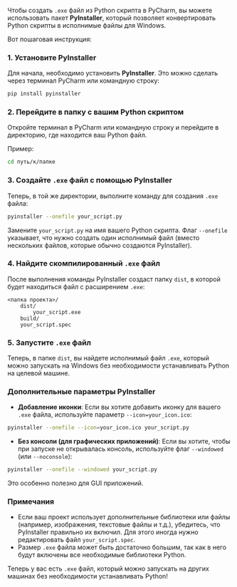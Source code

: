 Чтобы создать `.exe` файл из Python скрипта в PyCharm, вы можете использовать пакет **PyInstaller**, который позволяет конвертировать Python скрипты в исполнимые файлы для Windows.

Вот пошаговая инструкция:

### 1. Установите PyInstaller
Для начала, необходимо установить **PyInstaller**. Это можно сделать через терминал PyCharm или командную строку:

```bash
pip install pyinstaller
```

### 2. Перейдите в папку с вашим Python скриптом
Откройте терминал в PyCharm или командную строку и перейдите в директорию, где находится ваш Python файл.

Пример:
```bash
cd путь/к/папке
```

### 3. Создайте `.exe` файл с помощью PyInstaller
Теперь, в той же директории, выполните команду для создания `.exe` файла:

```bash
pyinstaller --onefile your_script.py
```

Замените `your_script.py` на имя вашего Python скрипта. Флаг `--onefile` указывает, что нужно создать один исполнимый файл (вместо нескольких файлов, которые обычно создаются PyInstaller).

### 4. Найдите скомпилированный `.exe` файл
После выполнения команды PyInstaller создаст папку `dist`, в которой будет находиться файл с расширением `.exe`:

```
<папка проекта>/
    dist/
        your_script.exe
    build/
    your_script.spec
```

### 5. Запустите `.exe` файл
Теперь, в папке `dist`, вы найдете исполнимый файл `.exe`, который можно запускать на Windows без необходимости устанавливать Python на целевой машине.

### Дополнительные параметры PyInstaller
- **Добавление иконки**: Если вы хотите добавить иконку для вашего `.exe` файла, используйте параметр `--icon=your_icon.ico`:

```bash
pyinstaller --onefile --icon=your_icon.ico your_script.py
```

- **Без консоли (для графических приложений)**: Если вы хотите, чтобы при запуске не открывалась консоль, используйте флаг `--windowed` (или `--noconsole`):

```bash
pyinstaller --onefile --windowed your_script.py
```

Это особенно полезно для GUI приложений.

### Примечания
- Если ваш проект использует дополнительные библиотеки или файлы (например, изображения, текстовые файлы и т.д.), убедитесь, что PyInstaller правильно их включил. Для этого иногда нужно редактировать файл `your_script.spec`.
- Размер `.exe` файла может быть достаточно большим, так как в него будут включены все необходимые библиотеки Python.

Теперь у вас есть `.exe` файл, который можно запускать на других машинах без необходимости устанавливать Python!